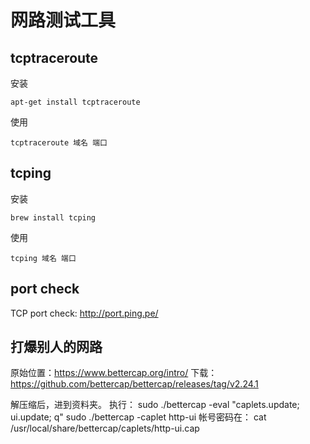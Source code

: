 # 网路测试工具

## tcptraceroute

安装
```
apt-get install tcptraceroute
```
使用
```
tcptraceroute 域名 端口
```

## tcping
安装
```
brew install tcping
```
使用
```
tcping 域名 端口
```

## port check
TCP port check: http://port.ping.pe/

## 打爆别人的网路
原始位置：https://www.bettercap.org/intro/
下载：https://github.com/bettercap/bettercap/releases/tag/v2.24.1

解压缩后，进到资料夹。
执行：
sudo ./bettercap -eval "caplets.update; ui.update; q"
sudo ./bettercap -caplet http-ui
帐号密码在：
cat /usr/local/share/bettercap/caplets/http-ui.cap